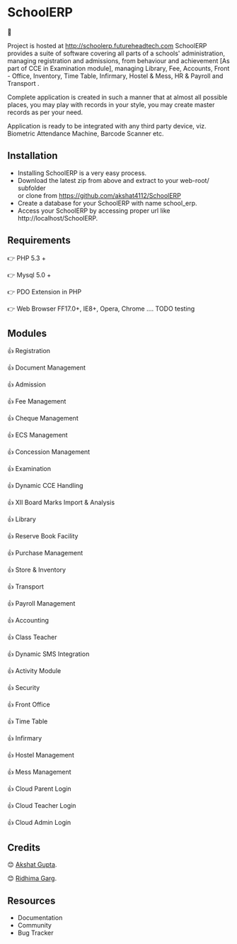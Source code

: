 # SchoolERP
:school:

Project is hosted at http://schoolerp.futureheadtech.com
SchoolERP provides a suite of software covering all parts of a schools' administration, managing registration and admissions, from behaviour and achievement [As part of CCE in Examination module], managing Library, Fee, Accounts, Front - Office, Inventory, Time Table, Infirmary, Hostel & Mess, HR & Payroll and Transport .

Complete application is created in such a manner that at almost all possible places, you may play with records in your style, you may create master records as per your need.

Application is ready to be integrated with any third party device, viz. Biometric Attendance Machine, Barcode Scanner etc.


## Installation 
* Installing SchoolERP is a very easy process.
* Download the latest zip from above and extract to your web-root/ subfolder   
or clone from https://github.com/akshat4112/SchoolERP 
* Create a database for your SchoolERP with name school_erp.
* Access your SchoolERP by accessing proper url like http://localhost/SchoolERP.

## Requirements
:point_right: PHP 5.3 +

:point_right: Mysql 5.0 +

:point_right: PDO Extension in PHP

:point_right: Web Browser FF17.0+, IE8+, Opera, Chrome .... TODO testing

## Modules

:thumbsup: Registration

:thumbsup: Document Management

:thumbsup: Admission

:thumbsup: Fee Management

:thumbsup: Cheque Management

:thumbsup: ECS Management

:thumbsup: Concession Management

:thumbsup: Examination

:thumbsup: Dynamic CCE Handling

:thumbsup: XII Board Marks Import & Analysis

:thumbsup: Library

:thumbsup: Reserve Book Facility

:thumbsup: Purchase Management

:thumbsup: Store & Inventory

:thumbsup: Transport

:thumbsup: Payroll Management

:thumbsup: Accounting

:thumbsup: Class Teacher

:thumbsup: Dynamic SMS Integration

:thumbsup: Activity Module

:thumbsup: Security

:thumbsup: Front Office

:thumbsup: Time Table

:thumbsup: Infirmary

:thumbsup: Hostel Management

:thumbsup: Mess Management

:thumbsup: Cloud Parent Login

:thumbsup: Cloud Teacher Login

:thumbsup: Cloud Admin Login

## Credits 

:blush: [Akshat Gupta](https://www.github.com/akshat4112).

:blush: [Ridhima Garg](https://www.github.com/ri-dhimagarg1).

## Resources
* Documentation
* Community
* Bug Tracker

